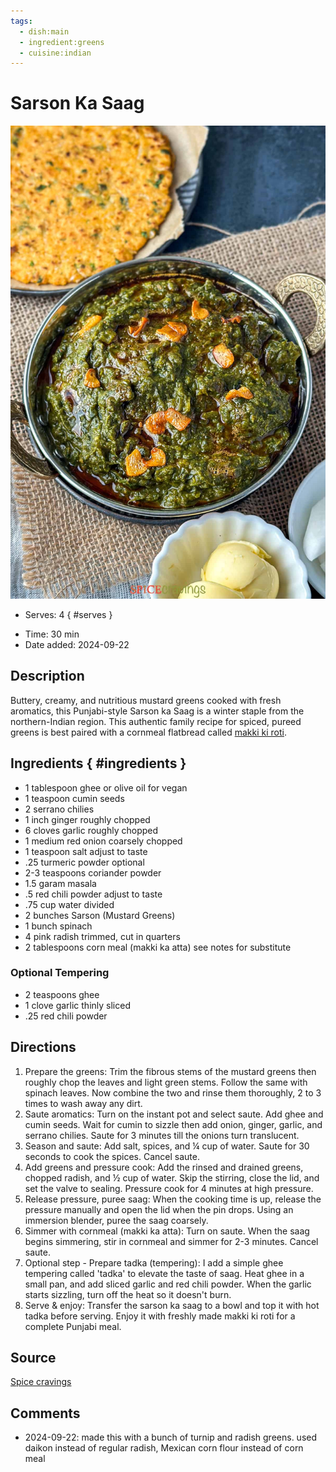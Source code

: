 ```yaml
---
tags:
  - dish:main
  - ingredient:greens
  - cuisine:indian
---
```

<!-- Tags can have colon, but no space around it -->

# Sarson Ka Saag

![Recipe picture](../images/Saag-Mini-web.jpg)

<!-- Serves has to be a single number, no dashes, but text is allowed after the
number (e.g., 24 cookies) -->
- Serves: 4
{ #serves }
<!-- Time is not parsed, so anything can be input here, and additional
values can be added (e.g., "active time", "cooking time", etc) -->
- Time: 30 min
- Date added: 2024-09-22

## Description
Buttery, creamy, and nutritious mustard greens cooked with fresh aromatics, this Punjabi-style Sarson ka Saag is a winter staple from the northern-Indian region. This authentic family recipe for spiced, pureed greens is best paired with a cornmeal flatbread called [makki ki roti](makka_ki_roti.md).

## Ingredients { #ingredients }

<!-- Decimals are allowed, fractions are not. For ranges, use only a single dash
and no spaces between the numbers. -->

- 1 tablespoon ghee or olive oil for vegan
- 1 teaspoon cumin seeds
- 2 serrano chilies
- 1 inch ginger roughly chopped
- 6 cloves garlic roughly chopped
- 1 medium red onion coarsely chopped
- 1 teaspoon salt adjust to taste
- .25 turmeric powder optional
- 2-3 teaspoons coriander powder
- 1.5 garam masala
- .5 red chili powder adjust to taste
- .75 cup water divided
- 2 bunches Sarson (Mustard Greens)
- 1 bunch spinach
- 4 pink radish trimmed, cut in quarters
- 2 tablespoons corn meal (makki ka atta) see notes for substitute

### Optional Tempering

- 2 teaspoons ghee
- 1 clove garlic thinly sliced
- .25 red chili powder

## Directions

<!-- If you have a direction that refers to a number of some ingredient, wrap
the number in asterisks and add `{.ingredient-num}` afterwards. For example,
write `Add 2 Tbsp oil to pan` as `Add *2*{.ingredient-num} to pan`. This allows
us to properly change the number when changing the serves value. -->
1. Prepare the greens: Trim the fibrous stems of the mustard greens then roughly chop the leaves and light green stems. Follow the same with spinach leaves. Now combine the two and rinse them thoroughly, 2 to 3 times to wash away any dirt.
2. Saute aromatics: Turn on the instant pot and select saute. Add ghee and cumin seeds. Wait for cumin to sizzle then add onion, ginger, garlic, and serrano chilies. Saute for 3 minutes till the onions turn translucent.
3. Season and saute: Add salt, spices, and ¼ cup of water. Saute for 30 seconds to cook the spices. Cancel saute.
4. Add greens and pressure cook: Add the rinsed and drained greens, chopped radish, and ½ cup of water. Skip the stirring, close the lid, and set the valve to sealing. Pressure cook for 4 minutes at high pressure.
5. Release pressure, puree saag: When the cooking time is up, release the pressure manually and open the lid when the pin drops. Using an immersion blender, puree the saag coarsely.
6. Simmer with cornmeal (makki ka atta): Turn on saute. When the saag begins simmering, stir in cornmeal and simmer for 2-3 minutes. Cancel saute.
7. Optional step - Prepare tadka (tempering): I add a simple ghee tempering called 'tadka' to elevate the taste of saag. Heat ghee in a small pan, and add sliced garlic and red chili powder. When the garlic starts sizzling, turn off the heat so it doesn't burn.
8. Serve & enjoy: Transfer the sarson ka saag to a bowl and top it with hot tadka before serving. Enjoy it with freshly made makki ki roti for a complete Punjabi meal.

## Source

[Spice cravings](https://spicecravings.com/sarson-ka-saag-spiced-mustard-greens)

## Comments

- 2024-09-22: made this with a bunch of turnip and radish greens. used daikon instead of regular radish, Mexican corn flour instead of corn meal
